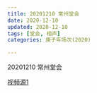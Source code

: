 ```yaml
---
title: 20201210 常州堂会
date: 2020-12-10
updated: 2020-12-10
tags: [堂会, 相声] 
categories: 庚子年场次(2020) 

---
```


20201210 常州堂会



[视频源1]()

